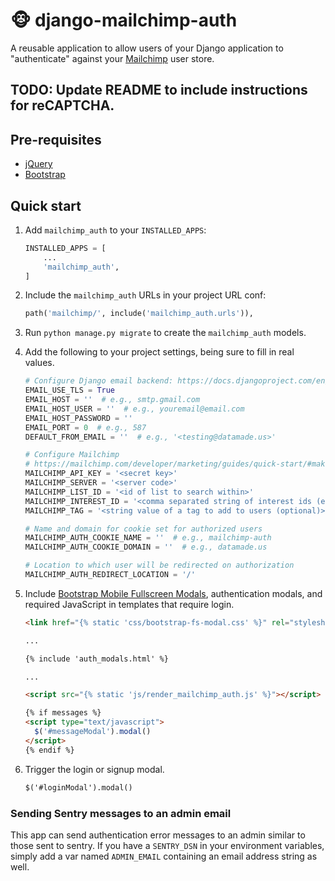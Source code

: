 # 🐵 django-mailchimp-auth

A reusable application to allow users of your Django application to
"authenticate" against your [Mailchimp](https://mailchimp.com/) user store.

## TODO: Update README to include instructions for reCAPTCHA.

## Pre-requisites

- [jQuery](https://jquery.com/)
- [Bootstrap](https://getbootstrap.com/)

## Quick start

1. Add `mailchimp_auth` to your `INSTALLED_APPS`:

    ```python
    INSTALLED_APPS = [
        ...
        'mailchimp_auth',
    ]
    ```

2. Include the `mailchimp_auth` URLs in your project URL conf:

    ```python
    path('mailchimp/', include('mailchimp_auth.urls')),
    ```

3. Run `python manage.py migrate` to create the `mailchimp_auth` models.

4. Add the following to your project settings, being sure to fill in real
values.


    ```python
    # Configure Django email backend: https://docs.djangoproject.com/en/2.2/topics/email/#smtp-backend
    EMAIL_USE_TLS = True
    EMAIL_HOST = ''  # e.g., smtp.gmail.com
    EMAIL_HOST_USER = ''  # e.g., youremail@email.com
    EMAIL_HOST_PASSWORD = ''
    EMAIL_PORT = 0  # e.g., 587
    DEFAULT_FROM_EMAIL = ''  # e.g., '<testing@datamade.us>'

    # Configure Mailchimp
    # https://mailchimp.com/developer/marketing/guides/quick-start/#make-your-first-api-call
    MAILCHIMP_API_KEY = '<secret key>'
    MAILCHIMP_SERVER = '<server code>'
    MAILCHIMP_LIST_ID = '<id of list to search within>'
    MAILCHIMP_INTEREST_ID = '<comma separated string of interest ids (eg. xxx,yyyy,zzzzz)>'
    MAILCHIMP_TAG = '<string value of a tag to add to users (optional)>'

    # Name and domain for cookie set for authorized users
    MAILCHIMP_AUTH_COOKIE_NAME = ''  # e.g., mailchimp-auth
    MAILCHIMP_AUTH_COOKIE_DOMAIN = ''  # e.g., datamade.us

    # Location to which user will be redirected on authorization
    MAILCHIMP_AUTH_REDIRECT_LOCATION = '/'
    ```

5. Include <a href="https://github.com/keaukraine/bootstrap4-fs-modal">Bootstrap Mobile Fullscreen Modals</a>,
authentication modals, and required JavaScript in templates that require login.

    ```html
    <link href="{% static 'css/bootstrap-fs-modal.css' %}" rel="stylesheet">

    ...

    {% include 'auth_modals.html' %}

    ...

    <script src="{% static 'js/render_mailchimp_auth.js' %}"></script>

    {% if messages %}
    <script type="text/javascript">
      $('#messageModal').modal()
    </script>
    {% endif %}
    ```

6. Trigger the login or signup modal.

    ```html
    $('#loginModal').modal()
    ```


### Sending Sentry messages to an admin email

This app can send authentication error messages to an admin similar to those sent to sentry. If you have a `SENTRY_DSN` in your environment variables, simply add a var named `ADMIN_EMAIL` containing an email address string as well.
